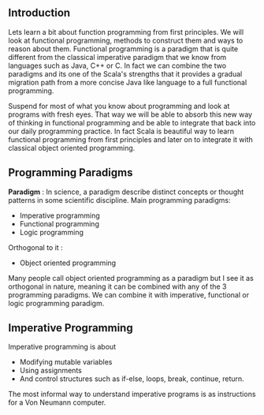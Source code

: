 ## Introduction
Lets learn a bit about function programming from first principles. We will look at functional programming, methods to construct them and ways to reason about them. Functional programming is a paradigm that is quite different from the classical imperative paradigm that we know from languages such as Java, C++ or C. In fact we can combine the two paradigms and its one of the Scala's strengths that it provides a gradual migration path from a more concise Java like language to a full functional programming.

Suspend for most of what you know about programming and look at programs with fresh eyes. That way we will be able to absorb this new way of thinking in functional programming and be able to integrate that back into our daily programming practice. In fact Scala is beautiful way to learn functional programming from first principles and later on to integrate it with classical object oriented programming.

## Programming Paradigms
**Paradigm** : In science, a paradigm describe distinct concepts or thought patterns in some scientific discipline.
Main programming paradigms:
- Imperative programming
- Functional programming
- Logic programming

Orthogonal to it :
- Object oriented programming

Many people call object oriented programming as a paradigm but I see it as orthogonal in nature, meaning it can be combined with any of the 3 programming paradigms. We can combine it with imperative, functional or logic programming paradigm.

## Imperative Programming
Imperative programming is about
- Modifying mutable variables
- Using assignments
- And control structures such as if-else, loops, break, continue, return.

The most informal way to understand imperative programs is as instructions for a Von Neumann computer.
